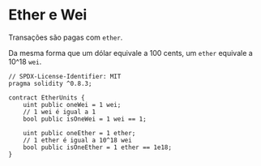 # Ether e Wei

Transações são pagas com `ether`.

Da mesma forma que um dólar equivale a 100 cents, um `ether` equivale a 10^18 `wei`.

```solidity
// SPDX-License-Identifier: MIT
pragma solidity ^0.8.3;

contract EtherUnits {
    uint public oneWei = 1 wei;
    // 1 wei é igual a 1
    bool public isOneWei = 1 wei == 1;

    uint public oneEther = 1 ether;
    // 1 ether é igual a 10^18 wei
    bool public isOneEther = 1 ether == 1e18;
}
```
